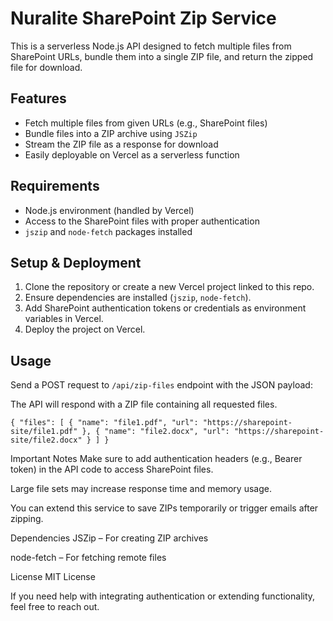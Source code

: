 # Nuralite SharePoint Zip Service

This is a serverless Node.js API designed to fetch multiple files from SharePoint URLs, bundle them into a single ZIP file, and return the zipped file for download.

## Features

- Fetch multiple files from given URLs (e.g., SharePoint files)
- Bundle files into a ZIP archive using `JSZip`
- Stream the ZIP file as a response for download
- Easily deployable on Vercel as a serverless function

## Requirements

- Node.js environment (handled by Vercel)
- Access to the SharePoint files with proper authentication
- `jszip` and `node-fetch` packages installed

## Setup & Deployment

1. Clone the repository or create a new Vercel project linked to this repo.
2. Ensure dependencies are installed (`jszip`, `node-fetch`).
3. Add SharePoint authentication tokens or credentials as environment variables in Vercel.
4. Deploy the project on Vercel.

## Usage

Send a POST request to `/api/zip-files` endpoint with the JSON payload:

The API will respond with a ZIP file containing all requested files.

`{
  "files": [
    { "name": "file1.pdf", "url": "https://sharepoint-site/file1.pdf" },
    { "name": "file2.docx", "url": "https://sharepoint-site/file2.docx" }
  ]
}`

Important Notes
Make sure to add authentication headers (e.g., Bearer token) in the API code to access SharePoint files.

Large file sets may increase response time and memory usage.

You can extend this service to save ZIPs temporarily or trigger emails after zipping.

Dependencies
JSZip – For creating ZIP archives

node-fetch – For fetching remote files

License
MIT License

If you need help with integrating authentication or extending functionality, feel free to reach out.


